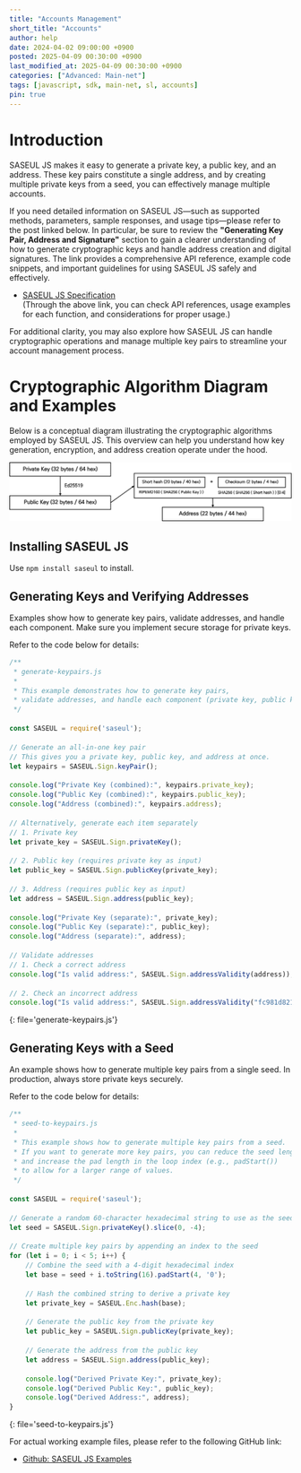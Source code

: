 ```yaml
---
title: "Accounts Management"
short_title: "Accounts"
author: help
date: 2024-04-02 09:00:00 +0900
posted: 2025-04-09 00:30:00 +0900
last_modified_at: 2025-04-09 00:30:00 +0900
categories: ["Advanced: Main-net"]
tags: [javascript, sdk, main-net, sl, accounts]
pin: true
---
```


# Introduction

SASEUL JS makes it easy to generate a private key, a public key, and an address. 
These key pairs constitute a single address, and by creating multiple private keys from a seed, 
you can effectively manage multiple accounts.

If you need detailed information on SASEUL JS—such as supported methods, parameters, sample responses, 
and usage tips—please refer to the post linked below. 
In particular, be sure to review the **"Generating Key Pair, Address and Signature"** section to gain 
a clearer understanding of how to generate cryptographic keys and handle address creation and digital signatures. 
The link provides a comprehensive API reference, example code snippets, 
and important guidelines for using SASEUL JS safely and effectively.

- [SASEUL JS Specification](/posts/06-specification/#generating-key-pair-address-and-signature) <br>
(Through the above link, you can check API references, usage examples for each function, and considerations for proper usage.)

For additional clarity, you may also explore how SASEUL JS can handle cryptographic operations 
and manage multiple key pairs to streamline your account management process.

# Cryptographic Algorithm Diagram and Examples

Below is a conceptual diagram illustrating the cryptographic algorithms employed by SASEUL JS. 
This overview can help you understand how key generation, encryption, and address creation operate under the hood.

![Cryptographic Algorithm Diagram](/assets/custom/cryptographic-diagram.png)

## Installing SASEUL JS

Use `npm install saseul` to install.

## Generating Keys and Verifying Addresses

Examples show how to generate key pairs, validate addresses, and handle each component.
Make sure you implement secure storage for private keys.

Refer to the code below for details:

```javascript
/**
 * generate-keypairs.js
 *
 * This example demonstrates how to generate key pairs,
 * validate addresses, and handle each component (private key, public key, and address).
 */

const SASEUL = require('saseul');

// Generate an all-in-one key pair
// This gives you a private key, public key, and address at once.
let keypairs = SASEUL.Sign.keyPair();

console.log("Private Key (combined):", keypairs.private_key);
console.log("Public Key (combined):", keypairs.public_key);
console.log("Address (combined):", keypairs.address);

// Alternatively, generate each item separately
// 1. Private key
let private_key = SASEUL.Sign.privateKey();

// 2. Public key (requires private key as input)
let public_key = SASEUL.Sign.publicKey(private_key);

// 3. Address (requires public key as input)
let address = SASEUL.Sign.address(public_key);

console.log("Private Key (separate):", private_key);
console.log("Public Key (separate):", public_key);
console.log("Address (separate):", address);

// Validate addresses
// 1. Check a correct address
console.log("Is valid address:", SASEUL.Sign.addressValidity(address));

// 2. Check an incorrect address
console.log("Is valid address:", SASEUL.Sign.addressValidity("fc981d82177c3fdc1a41304691d8e53da71eb6848932"));
```
{: file='generate-keypairs.js'}

## Generating Keys with a Seed

An example shows how to generate multiple key pairs from a single seed. In production,
always store private keys securely.

Refer to the code below for details:

```javascript
/**
 * seed-to-keypairs.js
 *
 * This example shows how to generate multiple key pairs from a seed.
 * If you want to generate more key pairs, you can reduce the seed length
 * and increase the pad length in the loop index (e.g., padStart())
 * to allow for a larger range of values.
 */

const SASEUL = require('saseul');

// Generate a random 60-character hexadecimal string to use as the seed
let seed = SASEUL.Sign.privateKey().slice(0, -4);

// Create multiple key pairs by appending an index to the seed
for (let i = 0; i < 5; i++) {
    // Combine the seed with a 4-digit hexadecimal index
    let base = seed + i.toString(16).padStart(4, '0');

    // Hash the combined string to derive a private key
    let private_key = SASEUL.Enc.hash(base);

    // Generate the public key from the private key
    let public_key = SASEUL.Sign.publicKey(private_key);

    // Generate the address from the public key
    let address = SASEUL.Sign.address(public_key);

    console.log("Derived Private Key:", private_key);
    console.log("Derived Public Key:", public_key);
    console.log("Derived Address:", address);
}
```
{: file='seed-to-keypairs.js'}

For actual working example files, please refer to the following GitHub link:
- [Github: SASEUL JS Examples](https://github.com/saseul/saseul-js/tree/master/examples)